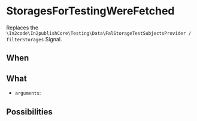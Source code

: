 # StoragesForTestingWereFetched

Replaces the `\In2code\In2publishCore\Testing\Data\FalStorageTestSubjectsProvider / filterStorages` Signal.

## When


## What

* `arguments`:

## Possibilities
